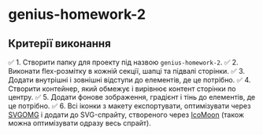 # genius-homework-2

## Критерії виконання


✅ 1. Створити папку для проекту під назвою `genius-homework-2`.
✅ 2. Виконати flex-розмітку в кожній секції, шапці та підвалі сторінки. 
✅ 3. Додати внутрішні і зовнішні відступи до елементів, де це потрібно.
✅ 4. Створити контейнер, який обмежує і вирівнює контент сторінки по центру.
✅ 5. Додати фонове зображення, градієнт і тінь до елементів, де це потрібно.
✅ 6. Всі іконки з макету експортувати, оптимізувати через [SVGOMG](https://jakearchibald.github.io/svgomg/) і додати до SVG-спрайту, створеного через [IcoMoon](https://icomoon.io/) (також можна оптимізувати одразу весь спрайт).

